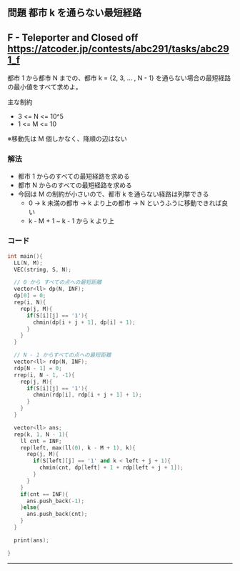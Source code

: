 ## 問題 都市 k を通らない最短経路
F - Teleporter and Closed off
https://atcoder.jp/contests/abc291/tasks/abc291_f
---

都市 1 から都市 N までの、都市 k = {2, 3, ... , N - 1} を通らない場合の最短経路の最小値をすべて求めよ。

主な制約
- 3 <= N <= 10^5
- 1 <= M <= 10

※移動先は M 個しかなく、降順の辺はない

### 解法
- 都市 1 からのすべての最短経路を求める
- 都市 N からのすべての最短経路を求める
- 今回は M の制約が小さいので、都市 k を通らない経路は列挙できる
  - 0 -> k 未満の都市 -> k より上の都市 -> N というふうに移動できれば良い
  - k - M + 1 ~ k - 1 から k より上

### コード
```cpp
int main(){
  LL(N, M);
  VEC(string, S, N);

  // 0 から すべての点への最短距離
  vector<ll> dp(N, INF);
  dp[0] = 0;
  rep(i, N){
    rep(j, M){
      if(S[i][j] == '1'){
        chmin(dp[i + j + 1], dp[i] + 1);
      }
    }
  }

  // N - 1 からすべての点への最短距離
  vector<ll> rdp(N, INF);
  rdp[N - 1] = 0;
  rrep(i, N - 1, -1){
    rep(j, M){
      if(S[i][j] == '1'){
        chmin(rdp[i], rdp[i + j + 1] + 1);
      }
    }
  }

  vector<ll> ans;
  rep(k, 1, N - 1){
    ll cnt = INF;
    rep(left, max(ll(0), k - M + 1), k){
      rep(j, M){
        if(S[left][j] == '1' and k < left + j + 1){
          chmin(cnt, dp[left] + 1 + rdp[left + j + 1]);
        }
      }
    }
    if(cnt == INF){
      ans.push_back(-1);
    }else{
      ans.push_back(cnt);
    }
  }

  print(ans);

}
```


***